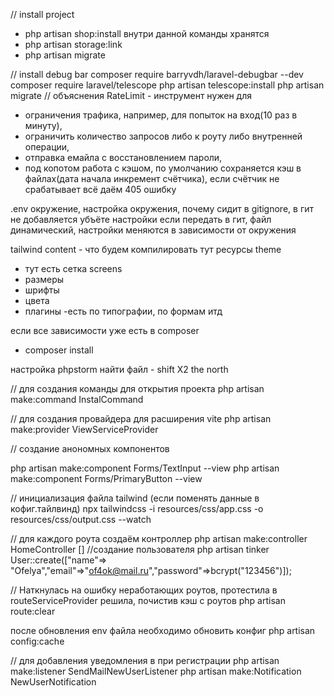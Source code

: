 // install project

- php artisan shop:install
  внутри данной команды хранятся
- php artisan storage:link
- php artisan migrate

// install debug bar
composer require barryvdh/laravel-debugbar --dev
composer require laravel/telescope
php artisan telescope:install
php artisan migrate
// объяснения
RateLimit - инструмент
нужен для

- ограничения трафика, например, для попыток на вход(10 раз в минуту),
- ограничить количество запросов либо к роуту либо внутренней операции,
- отправка емайла с восстановлением пароли,
- под копотом работа с кэшом, по умолчанию сохраняется кэш в файлах(дата начала инкремент счётчика), если счётчик не
  срабатывает всё даём 405 ошибку

.env
окружение, настройка окружения, почему сидит в gitignore, в гит не добавляется
убъёте настройки если передать в гит, файл динамический, настройки меняются в зависимости от окружения

tailwind
content - что будем компилировать тут ресурсы
theme

- тут есть сетка screens
- размеры
- шрифты
- цвета
- плагины -есть по типографии, по формам итд

если все зависимости уже есть в composer

- composer install

настройка phpstorm
найти файл - shift X2
the north

// для создания команды для открытия проекта
php artisan make:command InstalCommand

// для создания провайдера для расширения vite
php artisan make:provider ViewServiceProvider

// создание анономных компонентов

php artisan make:component Forms/TextInput --view
php artisan make:component Forms/PrimaryButton --view

// инициализация файла tailwind (если поменять данные в кофиг.тайлвинд)
npx tailwindcss -i resources/css/app.css -o resources/css/output.css --watch

// для каждого роута создаём контроллер
php artisan make:controller HomeController
[]
//создание пользователя
php artisan tinker
User::create(["name"=> "Ofelya","email"=>"of4ok@mail.ru","password"=>bcrypt("123456")]);

// Наткнулась на ошибку неработающих роутов, протестила в routeServiceProvider
решила, почистив кэш с роутов
php artisan route:clear

после обновления env файла необходимо обновить конфиг
php artisan config:cache

// для добавления уведомления в при регистрации
php artisan make:listener SendMailNewUserListener
php artisan make:Notification NewUserNotification



